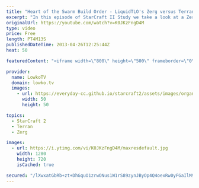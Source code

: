 ```yaml
---
title: "Heart of the Swarm Build Order - LiquidTLO's Zerg versus Terran - StarCraft II Study"
excerpt: "In this episode of StarCraft II Study we take a look at a Zerg versus Terran build order that works very well in the current state of the Heart of the Swarm Beta. In this video I talk about the build order that TLO (LiquidTLO) uses and how can easily transition into the midgame without too much difficulty."
originalUrl: https://youtube.com/watch?v=K0JKzFngD4M
type: video
price: Free
length: PT4M13S
publishedDateTime: 2013-04-26T12:25:44Z
heat: 50

featuredContent: "<iframe width=\"800\" height=\"500\" frameborder=\"0\" src=\"https://www.youtube.com/embed/K0JKzFngD4M\" allow=\"accelerometer; autoplay; encrypted-media; gyroscope; picture-in-picture\" allowfullscreen></iframe>"

provider:
  name: LowkoTV
  domain: lowko.tv
  images:
    - url: https://everyday-cc.github.io/starcraft2/assets/images/organizations/lowko.tv-50x50.jpg
      width: 50
      height: 50

topics:
  - StarCraft 2
  - Terran
  - Zerg

images:
  - url: https://i.ytimg.com/vi/K0JKzFngD4M/maxresdefault.jpg
    width: 1280
    height: 720
    isCached: true

secured: "/lXwxatGbRb+zt+DhGquO1zrwONus1W1rS89zynJByOp4Q4oexRw0yFGaIlM95Q4F7+VGZLGtG65t4VUEvHlC5rGyS9Cj8HWW6V/6ePcTmVUtGEKktXsBjgT2c99Pi4XtojWn4KAV7D9AYcdjVOMgjgJvIlKamhxbgktI2qhfqsvXGSOh2d0QgnZkpwwJvAEzzuWJarcmG2QJA6U8dtvWy9GRaww1JnD6QUV09BOADYz2V9R/8A47DQ5oZvSoce768R3Wddn96jI5rLosBzjfLD244tz6BNmrxbkr/swbrQpDG7N6h/RMdwR9fhGFy6OJoxXxWb9Gl7uLfM6HWO2wrrKZo5tE1wtIZY1uMd0dCDYAn7B2T/jBDrZlYVW80OT10/ffAXaQvnxGdizWBq/jYOY83qgeS82PzS9IQ64HJY=;QbQUx35L+9uMDO99QPPSxw=="
---
```



